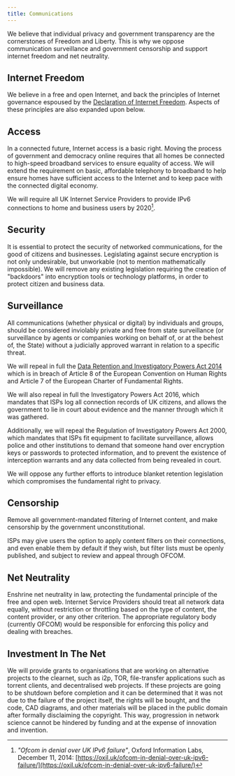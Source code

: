 ```yaml
---
title: Communications
---
```


We believe that individual privacy and government transparency are the cornerstones of Freedom and Liberty. This is why we oppose communication surveillance and government censorship and support internet freedom and net neutrality.

## Internet Freedom

We believe in a free and open Internet, and back the principles of Internet governance espoused by the [Declaration of Internet Freedom](http://www.internetdeclaration.org/freedom). Aspects of these principles are also expanded upon below.

## Access

In a connected future, Internet access is a basic right. Moving the process of government and democracy online requires that all homes be connected to high-speed broadband services to ensure equality of access. We will extend the requirement on basic, affordable telephony to broadband to help ensure homes have sufficient access to the Internet and to keep pace with the connected digital economy.

We will require all UK Internet Service Providers to provide IPv6 connections to home and business users by 2020[^ipv6].

[^ipv6]: *"Ofcom in denial over UK IPv6 failure"*, Oxford Information Labs, December 11, 2014: [https://oxil.uk/ofcom-in-denial-over-uk-ipv6-failure/](https://oxil.uk/ofcom-in-denial-over-uk-ipv6-failure/)

## Security

It is essential to protect the security of networked communications, for the good of citizens and businesses. Legislating against secure encryption is not only undesirable, but unworkable (not to mention mathematically impossible). We will remove any existing legislation requiring the creation of "backdoors" into encryption tools or technology platforms, in order to protect citizen and business data.

## Surveillance

All communications (whether physical or digital) by individuals and groups, should be considered inviolably private and free from state surveillance (or surveillance by agents or companies working on behalf of, or at the behest of, the State) without a judicially approved warrant in relation to a specific threat.

We will repeal in full the [Data Retention and Investigatory Powers Act 2014](http://www.legislation.gov.uk/ukpga/2014/27/crossheading/retention-of-relevant-communications-data/enacted) which is in breach of Article 8 of the European Convention on Human Rights and Article 7 of the European Charter of Fundamental Rights.

We will also repeal in full the Investigatory Powers Act 2016, which mandates that ISPs log all connection records of UK citizens, and allows the government to lie in court about evidence and the manner through which it was gathered.

Additionally, we will repeal the Regulation of Investigatory Powers Act 2000, which mandates that ISPs fit equipment to facilitate surveillance, allows police and other institutions to demand that someone hand over encryption keys or passwords to protected information, and to prevent the existence of interception warrants and any data collected from being revealed in court.

We will oppose any further efforts to introduce blanket retention legislation which compromises the fundamental right to privacy.

## Censorship

Remove all government-mandated filtering of Internet content, and make censorship by the government unconstitutional.

ISPs may give users the option to apply content filters on their connections, and even enable them by default if they wish, but filter lists must be openly published, and subject to review and appeal through OFCOM.

## Net Neutrality

Enshrine net neutrality in law, protecting the fundamental principle of the free and open web. Internet Service Providers should treat all network data equally, without restriction or throttling based on the type of content, the content provider, or any other criterion. The appropriate regulatory body (currently OFCOM) would be responsible for enforcing this policy and dealing with breaches.

## Investment In The Net

We will provide grants to organisations that are working on alternative projects to the clearnet, such as i2p, TOR, file-transfer applications such as torrent clients, and decentralised web projects. If these projects are going to be shutdown before completion and it can be determined that it was not due to the failure of the project itself, the rights will be bought, and the code, CAD diagrams, and other materials will be placed in the public domain after formally disclaiming the copyright. This way, progression in network science cannot be hindered by funding and at the expense of innovation and invention.